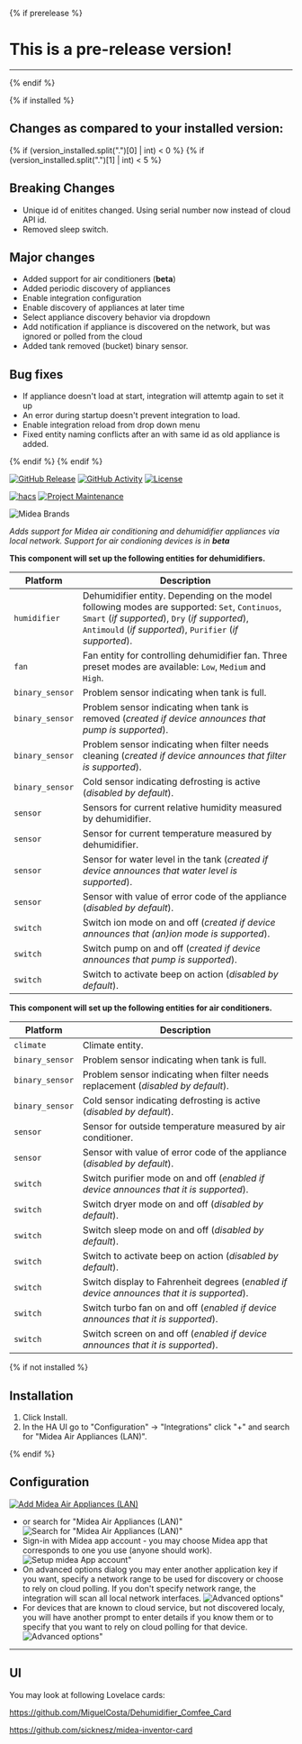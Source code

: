 {% if prerelease %}
# This is a pre-release version!
---
{% endif %}

{% if installed %}
## Changes as compared to your installed version:

{% if (version_installed.split(".")[0] | int) < 0 %}
{% if (version_installed.split(".")[1] | int) < 5 %}

## Breaking Changes
- Unique id of enitites changed. Using serial number now instead of cloud API id.
- Removed sleep switch.

## Major changes
- Added support for air conditioners (**beta**)
- Added periodic discovery of appliances
- Enable integration configuration
- Enable discovery of appliances at later time
- Select appliance discovery behavior via dropdown
- Add notification if appliance is discovered on the network, but was ignored or polled from the cloud
- Added tank removed (bucket) binary sensor.


## Bug fixes
- If appliance doesn't load at start, integration will attemtp again to set it up
- An error during startup doesn't prevent integration to load.
- Enable integration reload from drop down menu
- Fixed entity naming conflicts after an with same id as old appliance is added.

{% endif %}
{% endif %}

[![GitHub Release][releases-shield]][releases]
[![GitHub Activity][commits-shield]][commits]
[![License][license-shield]][license]

[![hacs][hacsbadge]][hacs]
[![Project Maintenance][maintenance-shield]][user_profile]


![Midea Brands][logos]

_Adds support for Midea air conditioning and dehumidifier appliances via local network. Support for air condioning devices is in **beta**_

**This component will set up the following entities for dehumidifiers.**

Platform | Description
-- | --
`humidifier` | Dehumidifier entity. Depending on the model following modes are supported: `Set`, `Continuos`, `Smart` (_if supported_), `Dry` (_if supported_), `Antimould` (_if supported_), `Purifier` (_if supported_).
`fan` | Fan entity for controlling dehumidifier fan. Three preset modes are available: `Low`, `Medium` and `High`.
`binary_sensor` | Problem sensor indicating when tank is full.
`binary_sensor` | Problem sensor indicating when tank is removed (_created if device announces that pump is supported_).
`binary_sensor` | Problem sensor indicating when filter needs cleaning (_created if device announces that filter is supported_).
`binary_sensor` | Cold sensor indicating defrosting is active (_disabled by default_).
`sensor` | Sensors for current relative humidity measured by dehumidifier.
`sensor` | Sensor for current temperature measured by dehumidifier.
`sensor` | Sensor for water level in the tank (_created if device announces that water level is supported_).
`sensor` | Sensor with value of error code of the appliance (_disabled by default_).
`switch` | Switch ion mode on and off (_created if device announces that (an)ion mode is supported_).
`switch` | Switch pump on and off (_created if device announces that pump is supported_).
`switch` | Switch to activate beep on action (_disabled by default_).


**This component will set up the following entities for air conditioners.**

Platform | Description
-- | --
`climate` | Climate entity.
`binary_sensor` | Problem sensor indicating when tank is full.
`binary_sensor` | Problem sensor indicating when filter needs replacement (_disabled by default_).
`binary_sensor` | Cold sensor indicating defrosting is active (_disabled by default_).
`sensor` | Sensor for outside temperature measured by air conditioner.
`sensor` | Sensor with value of error code of the appliance (_disabled by default_).
`switch` | Switch purifier mode on and off (_enabled if device announces that it is supported_).
`switch` | Switch dryer mode on and off (_disabled by default_).
`switch` | Switch sleep mode on and off (_disabled by default_).
`switch` | Switch to activate beep on action (_disabled by default_).
`switch` | Switch display to Fahrenheit degrees (_enabled if device announces that it is supported_).
`switch` | Switch turbo fan on and off (_enabled if device announces that it is supported_).
`switch` | Switch screen on and off (_enabled if device announces that it is supported_).

{% if not installed %}
## Installation

1. Click Install.
1. In the HA UI go to "Configuration" -> "Integrations" click "+" and search for "Midea Air Appliances (LAN)".

{% endif %}

## Configuration

[![Add Midea Air Appliances (LAN)][add-integration-badge]][add-integration]
* or search for "Midea Air Appliances (LAN)"
![Search for "Midea Air Appliances (LAN)"](https://github.com/nbogojevic/homeassistant-midea-air-appliances-lan/raw/main/assets/setup-choice.png)
* Sign-in with Midea app account - you may choose Midea app that corresponds to one you use (anyone should work).
![Setup midea App account"](https://github.com/nbogojevic/homeassistant-midea-air-appliances-lan/raw/main/assets/setup-account.png)
* On advanced options dialog you may enter another application key if you want, specify a network range to be used for discovery or choose to rely on cloud polling. If you don't specify network range, the integration will scan all local network interfaces.
![Advanced options"](https://github.com/nbogojevic/homeassistant-midea-air-appliances-lan/raw/main/assets/advanced-options.png)
* For devices that are known to cloud service, but not discovered localy, you will have another prompt to enter details if you know them or to specify that you want to rely on cloud polling for that device.
![Advanced options"](https://github.com/nbogojevic/homeassistant-midea-air-appliances-lan/raw/main/assets/appliance-missing.png)


***

## UI

You may look at following Lovelace cards:

https://github.com/MiguelCosta/Dehumidifier_Comfee_Card

https://github.com/sicknesz/midea-inventor-card


[commits-shield]: https://img.shields.io/github/commit-activity/y/nbogojevic/midea-dehumidifier-lan.svg?style=for-the-badge
[commits]: https://github.com/nbogojevic/midea-dehumidifier-lan/commits/master
[hacs]: https://hacs.xyz
[hacsbadge]: https://img.shields.io/badge/HACS-Default-blue.svg?style=for-the-badge
[forum-shield]: https://img.shields.io/badge/community-forum-brightgreen.svg?style=for-the-badge
[forum]: https://community.home-assistant.io/
[license]: https://github.com/nbogojevic/midea-dehumidifier-lan/blob/main/LICENSE
[license-shield]: https://img.shields.io/github/license/nbogojevic/midea-dehumidifier-lan.svg?style=for-the-badge
[maintenance-shield]: https://img.shields.io/badge/maintainer-Nenad%20Bogojević-blue.svg?style=for-the-badge
[releases-shield]: https://img.shields.io/github/release/nbogojevic/midea-dehumidifier-lan.svg?style=for-the-badge
[releases]: https://github.com/nbogojevic/midea-dehumidifier-lan/releases

[user_profile]: https://github.com/nbogojevic
[logos]: https://github.com/nbogojevic/homeassistant-midea-air-appliances-lan/raw/main/assets/logos.png
[add-integration]: https://my.home-assistant.io/redirect/config_flow_start?domain=midea_dehumidifier_lan
[add-integration-badge]: https://my.home-assistant.io/badges/config_flow_start.svg

[dehumidifier-details]: https://github.com/nbogojevic/homeassistant-midea-air-appliances-lan/raw/main/assets/dehumidifier-details.png
